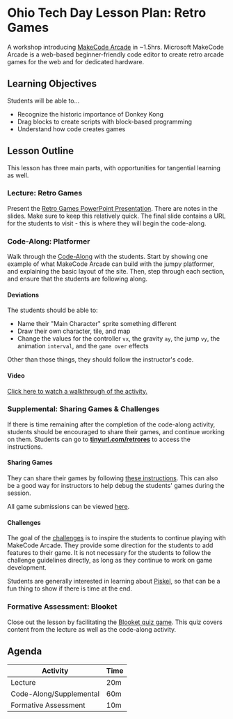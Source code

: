 # Ohio Tech Day Lesson Plan: Retro Games
A workshop introducing [MakeCode Arcade](https://arcade.makecode.com/) in ~1.5hrs. Microsoft MakeCode Arcade is a web-based beginner-friendly code editor to create retro arcade games for the web and for dedicated hardware.

## Learning Objectives
Students will be able to...

- Recognize the historic importance of Donkey Kong
- Drag blocks to create scripts with block-based programming
- Understand how code creates games

## Lesson Outline
This lesson has three main parts, with opportunities for tangential learning as well.

### Lecture: Retro Games
Present the [Retro Games PowerPoint Presentation](RetroGames.pptx). There are notes in the slides. Make sure to keep this relatively quick. The final slide contains a URL for the students to visit - this is where they will begin the code-along.

### Code-Along: Platformer
Walk through the [Code-Along](CodeAlong.md) with the students. Start by showing one example of what MakeCode Arcade can build with the jumpy platformer, and explaining the basic layout of the site. Then, step through each section, and ensure that the students are following along.

#### Deviations
The students should be able to:

- Name their "Main Character" sprite something different
- Draw their own character, tile, and map
- Change the values for the controller `vx`, the gravity `ay`, the jump `vy`, the animation `interval`, and the `game over` effects

Other than those things, they should follow the instructor's code.

#### Video
[Click here to watch a walkthrough of the activity.](https://www.youtube.com/watch?v=bzpnbTn7lOc&list=PL1P_sExxi-9NeogaTKc9lSzoUkqPuqHOT)

### Supplemental: Sharing Games & Challenges
If there is time remaining after the completion of the code-along activity, students should be encouraged to share their games, and continue working on them. Students can go to [**tinyurl.com/retrores**](https://tinyurl.com/retrores) to access the instructions.

#### Sharing Games
They can share their games by following [these instructions](SharingGames.md). This can also be a good way for instructors to help debug the students' games during the session.

All game submissions can be viewed [here](https://docs.google.com/spreadsheets/d/1Q6ySJj4qS4g7QVyYaRa_wdv67dHlkpm9cEsvJcHzHZQ/edit?usp=sharing).

#### Challenges
The goal of the [challenges](Challenges.md) is to inspire the students to continue playing with MakeCode Arcade. They provide some direction for the students to add features to their game. It is not necessary for the students to follow the challenge guidelines directly, as long as they continue to work on game development.

Students are generally interested in learning about [Piskel](https://piskelapp.com), so that can be a fun thing to show if there is time at the end.

### Formative Assessment: Blooket
Close out the lesson by facilitating the [Blooket quiz game](https://dashboard.blooket.com/set/65084d4418adbc094405e876). This quiz covers content from the lecture as well as the code-along activity.

## Agenda

| Activity | Time |
|-|-|
| Lecture | 20m |
| Code-Along/Supplemental | 60m |
| Formative Assessment | 10m |
